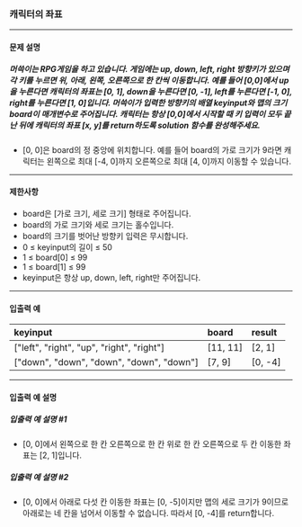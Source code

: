 ### 캐릭터의 좌표

***

#### 문제 설명
##### 머쓱이는 RPG게임을 하고 있습니다. 게임에는 up, down, left, right 방향키가 있으며 각 키를 누르면 위, 아래, 왼쪽, 오른쪽으로 한 칸씩 이동합니다. 예를 들어 [0,0]에서 up을 누른다면 캐릭터의 좌표는 [0, 1], down을 누른다면 [0, -1], left를 누른다면 [-1, 0], right를 누른다면 [1, 0]입니다. 머쓱이가 입력한 방향키의 배열 keyinput와 맵의 크기 board이 매개변수로 주어집니다. 캐릭터는 항상 [0,0]에서 시작할 때 키 입력이 모두 끝난 뒤에 캐릭터의 좌표 [x, y]를 return하도록 solution 함수를 완성해주세요.

* [0, 0]은 board의 정 중앙에 위치합니다. 예를 들어 board의 가로 크기가 9라면 캐릭터는 왼쪽으로 최대 [-4, 0]까지 오른쪽으로 최대 [4, 0]까지 이동할 수 있습니다.

***

#### 제한사항
* board은 [가로 크기, 세로 크기] 형태로 주어집니다.
* board의 가로 크기와 세로 크기는 홀수입니다.
* board의 크기를 벗어난 방향키 입력은 무시합니다.
* 0 ≤ keyinput의 길이 ≤ 50
* 1 ≤ board[0] ≤ 99
* 1 ≤ board[1] ≤ 99
* keyinput은 항상 up, down, left, right만 주어집니다.

***

#### 입출력 예
keyinput	                                |board	    |result |
|:--                                        |:--        |:--
["left", "right", "up", "right", "right"]	|[11, 11]	|[2, 1] |
["down", "down", "down", "down", "down"]	|[7, 9]	    |[0, -4]|

***

#### 입출력 예 설명
##### 입출력 예 설명 #1
* [0, 0]에서 왼쪽으로 한 칸 오른쪽으로 한 칸 위로 한 칸 오른쪽으로 두 칸 이동한 좌표는 [2, 1]입니다.

##### 입출력 예 설명 #2
* [0, 0]에서 아래로 다섯 칸 이동한 좌표는 [0, -5]이지만 맵의 세로 크기가 9이므로 아래로는 네 칸을 넘어서 이동할 수 없습니다. 따라서 [0, -4]를 return합니다.